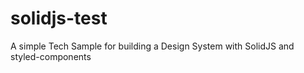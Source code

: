 # solidjs-test
A simple Tech Sample for building a Design System with SolidJS and styled-components
